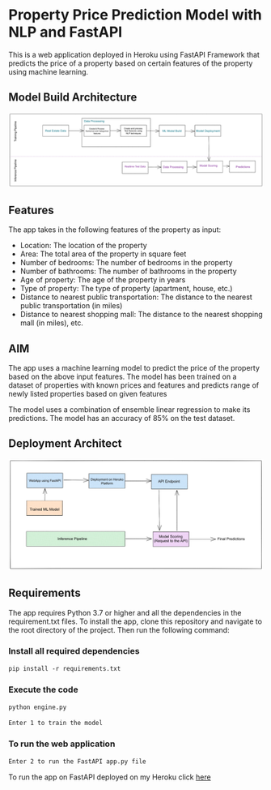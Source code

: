 # Property Price Prediction Model with NLP and FastAPI
This is a web application deployed in Heroku using FastAPI Framework that predicts the price of a property based on certain features of the property using machine learning. 

## Model Build Architecture
![Screenshot](https://github.com/chizeni24/ML-Property-Price-Predictions/blob/main/Deployment%20Approach.png)

## Features
The app takes in the following features of the property as input:

- Location: The location of the property
- Area: The total area of the property in square feet
- Number of bedrooms: The number of bedrooms in the property
- Number of bathrooms: The number of bathrooms in the property
- Age of property: The age of the property in years
- Type of property: The type of property (apartment, house, etc.)
- Distance to nearest public transportation: The distance to the nearest public transportation (in miles)
- Distance to nearest shopping mall: The distance to the nearest shopping mall (in miles), etc.

## AIM
The app uses a machine learning model to predict the price of the property based on the above input features. The model has been trained on a dataset of properties with known prices and features and predicts range of newly listed properties based on given features 

The model uses a combination of ensemble linear regression to make its predictions. The model has an accuracy of 85% on the test dataset.

## Deployment Architect 
![Screenshot](https://github.com/chizeni24/ML-Property-Price-Predictions/blob/main/Deployment%20Architecture.png)
## Requirements
The app requires Python 3.7 or higher and all the dependencies in the requirement.txt files.
To install the app, clone this repository and navigate to the root directory of the project. Then run the following command:

### Install all required dependencies
``` markdown
pip install -r requirements.txt
```

### Execute the code
``` markdown
python engine.py 
```
```markdown 
Enter 1 to train the model
```
### To run the web application

```markdown
Enter 2 to run the FastAPI app.py file 
```

To run the app on FastAPI deployed on my Heroku click [here](https://property-price-predicting-app.herokuapp.com/docs#/default/predict_price_predict_post)  
